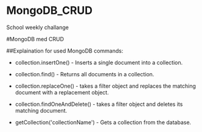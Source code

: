 # MongoDB_CRUD
School weekly challange

#MongoDB med CRUD

##Explaination for used MongoDB commands:
+ collection.insertOne() - Inserts a single document into a collection.

+ collection.find() - Returns all documents in a collection.

+ collection.replaceOne() - takes a filter object and replaces the matching document with a replacement object.

+ collection.findOneAndDelete() - takes a filter object and deletes its matching document.

+ getCollection('collectionName') - Gets a collection from the database.
